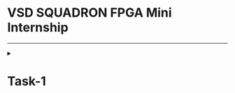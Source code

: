# VSD SQUADRON FPGA Mini Internship 
---
<details>
  <summary> 
    
# Task-1 
  </summary>
          
# Objective:
     
Participants are expected to understand and document the provided Verilog code, create the necessary PCF file, and integrate the design with the VSDSquadron FPGA Mini board using the provided datasheet.
  <details>
  <summary> 
    
# Step 1 Understanding the Verilog Code
  </summary>
 This is the Verilog code link- https://github.com/thesourcerer8/VSDSquadron_FM/blob/main/led_blue/top.v 
Remove the first # while using


 ```bash
  #module top (
  output wire led_red  , 
  output wire led_blue , 
  output wire led_green , 
  input wire hw_clk, 
  output wire testwire
);

  wire        int_osc            ;
  reg  [27:0] frequency_counter_i;

  assign testwire = frequency_counter_i[5];
 
  always @(posedge int_osc) begin
    frequency_counter_i <= frequency_counter_i + 1'b1;
  end

  SB_HFOSC #(.CLKHF_DIV ("0b10")) u_SB_HFOSC ( .CLKHFPU(1'b1), .CLKHFEN(1'b1), .CLKHF(int_osc));

  SB_RGBA_DRV RGB_DRIVER (
    .RGBLEDEN(1'b1                                            ),
    .RGB0PWM (1'b0), // red
    .RGB1PWM (1'b0), // green
    .RGB2PWM (1'b1), // blue
    .CURREN  (1'b1                                            ),
    .RGB0    (led_red                                       ), 
    .RGB1    (led_green                                       ),
    .RGB2    (led_blue                                        )
  );
  defparam RGB_DRIVER.RGB0_CURRENT = "0b000001";
  defparam RGB_DRIVER.RGB1_CURRENT = "0b000001";
  defparam RGB_DRIVER.RGB2_CURRENT = "0b000001";

endmodule
```
---
Now let us understand what is it

```bash
1. This Verilog module, named "top", is designed for a FPGA board
   We have the Outputs 
2. "led_red, led_blue, led_green": Control an RGB LED.
3. "testwire": Outputs a signal derived from an internal counter.
4. the "int_osc" is the Internal Oscillator output.
   And as well as Inputs
5. "hw_clk": An external hardware oscillator
6. "frequency_counter_i"is a counter that increments on every internal clock cycle.
7. There is a High Frequency Internal Oscillator, That is "SB_HFOSC"
8. The function "0b10" Divides the base clock by 4, that is, divides 48MHz by 4, to give 12MHz
9. There is a RGB led driver "SB_RGBA_DRV"
10. There are few PWM input too
"RGB0PWM = 0" → Red LED OFF
"RGB1PWM = 0" → Green LED OFF
"RGB2PWM = 1" → Blue LED ON
"defparam" sets the lowest brightness (Default Parameters)
There is also a code line stating the RGB numbers-
RGB0 → led_red
RGB1 → led_green
RGB2 → led_blue
 ```
# Now what is the Purpose of the Module?
~Generates an internal clock using an FPGA’s high-frequency oscillator (SB_HFOSC).
~Implements a 28-bit counter to create a lower-frequency signal.
~Drives an RGB LED using the SB_RGBA_DRV hardware block.
~Outputs a test signal (testwire) from the counter’s 5th bit, creating a low-frequency square wave.

# Description of internal logic and oscillator 
```bash
"SB_HFOSC" is an Internal Oscillator

SB_HFOSC #(.CLKHF_DIV ("0b10")) u_SB_HFOSC ( 
 .CLKHFPU(1'b1), 
 .CLKHFEN(1'b1), 
 .CLKHF(int_osc)
 ) ;

SB_HFOSC is a built-in FPGA high-frequency oscillator.
CLKHF_DIV = "0b10" sets the oscillator frequency to 12 MHz (48 MHz ÷ 4).
The output int_osc is the clock signal used in the module.
There is a Frequency counter too
A 28-bit counter (frequency_counter_i) increments on every positive clock edge.
Since int_osc is 12 MHz, the counter increases every 83.3 ns.
testwire toggles at ~187.5 kHz, acting as a test signal.
 ```
# What is the Functionality of the RGB LED Driver and Relationship to Outputs
First let us check waht is the RGB LED driver here
```bash

  SB_RGBA_DRV RGB_DRIVER (
    .RGBLEDEN(1'b1),
    .RGB0PWM (1'b0), 
    .RGB1PWM (1'b0),
    .RGB2PWM (1'b1),
    .CURREN  (1'b1),
    .RGB0    (led_red), 
    .RGB1    (led_green),
    .RGB2    (led_blue)
  );
  defparam RGB_DRIVER.RGB0_CURRENT = "0b000001";
  defparam RGB_DRIVER.RGB1_CURRENT = "0b000001";
  defparam RGB_DRIVER.RGB2_CURRENT = "0b000001";

endmodule


Here you can see that there is a driver, "SB_RGBA_DRV"
This is a special hardware block that directly drives an RGB LED.
RGBLEDEN = 1'b1 enables the driver.
PWM Inputs
RGB0PWM = 0 - Red LED OFF
RGB1PWM = 0 - Green LED OFF
RGB2PWM = 1 - Blue LED ON
Outputs
RGB0 → led_red
RGB1 → led_green
RGB2 → led_blue
These connect to the actual LED pins.
Check the 
Sets the current (brightness) for each LED color.
0b000001 = low brightness.
The Blue LED (led_blue) is always ON, while Red and Green are OFF.
The LED pins (led_red, led_green, led_blue) directly connect to the RGB LED hardware.
TIP-Modifying RGBxPWM dynamically could change the LED color.
```
Wanted the table for the functionality??
Here you go
![image](https://github.com/user-attachments/assets/2c5673c4-0e2a-424f-8845-3fb1efb36ba2)

</details>
